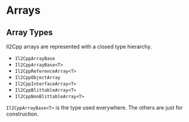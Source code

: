 # Arrays

## Array Types

Il2Cpp arrays are represented with a closed type hierarchy.

* `Il2CppArrayBase`
* `Il2CppArrayBase<T>`
* `Il2CppReferenceArray<T>`
* `Il2CppObjectArray`
* `Il2CppInterfaceArray<T>`
* `Il2CppBlittableArray<T>`
* `Il2CppNonBlittableArray<T>`

`Il2CppArrayBase<T>` is the type used everywhere. The others are just for construction.
